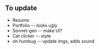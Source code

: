 ## To update 
* Resume
* Portfolio -- looks ugly
* Sonnet-gen -- make UI?
* Cat clicker -- style
* oh humbug -- update imgs, adds sound